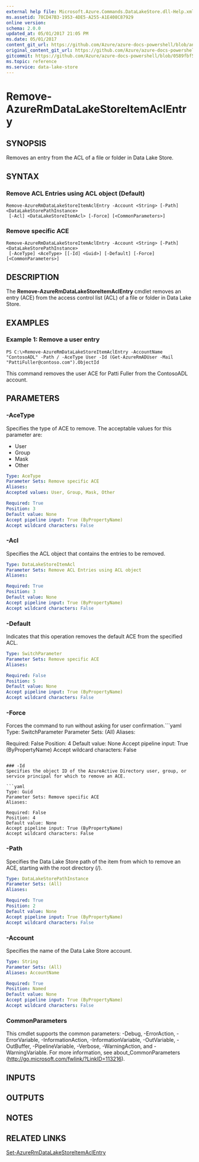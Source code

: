 ```yaml
---
external help file: Microsoft.Azure.Commands.DataLakeStore.dll-Help.xml
ms.assetid: 78CD47B3-1953-4DE5-A255-A1E408C87929
online version:
schema: 2.0.0
updated_at: 05/01/2017 21:05 PM
ms.date: 05/01/2017
content_git_url: https://github.com/Azure/azure-docs-powershell/blob/anne052617/azureps-cmdlets-docs/ResourceManager/AzureRM.DataLakeStore/v2.1.0/Remove-AzureRmDataLakeStoreItemAclEntry.md
original_content_git_url: https://github.com/Azure/azure-docs-powershell/blob/anne052617/azureps-cmdlets-docs/ResourceManager/AzureRM.DataLakeStore/v2.1.0/Remove-AzureRmDataLakeStoreItemAclEntry.md
gitcommit: https://github.com/Azure/azure-docs-powershell/blob/0589fbf53d27e39e0cf445261d29c64fb0859d62
ms.topic: reference
ms.service: data-lake-store
---
```


# Remove-AzureRmDataLakeStoreItemAclEntry

## SYNOPSIS
Removes an entry from the ACL of a file or folder in Data Lake Store.

## SYNTAX

### Remove ACL Entries using ACL object (Default)
```
Remove-AzureRmDataLakeStoreItemAclEntry -Account <String> [-Path] <DataLakeStorePathInstance>
 [-Acl] <DataLakeStoreItemAcl> [-Force] [<CommonParameters>]
```

### Remove specific ACE
```
Remove-AzureRmDataLakeStoreItemAclEntry -Account <String> [-Path] <DataLakeStorePathInstance>
 [-AceType] <AceType> [[-Id] <Guid>] [-Default] [-Force] [<CommonParameters>]
```

## DESCRIPTION
The **Remove-AzureRmDataLakeStoreItemAclEntry** cmdlet removes an entry (ACE) from the access control list (ACL) of a file or folder in Data Lake Store.

## EXAMPLES

### Example 1: Remove a user entry
```
PS C:\>Remove-AzureRmDataLakeStoreItemAclEntry -AccountName "ContosoADL" -Path / -AceType User -Id (Get-AzureRmADUser -Mail "PattiFuller@contoso.com").ObjectId
```

This command removes the user ACE for Patti Fuller from the ContosoADL account.

## PARAMETERS

### -AceType
Specifies the type of ACE to remove.
The acceptable values for this parameter are:

- User
- Group
- Mask
- Other

```yaml
Type: AceType
Parameter Sets: Remove specific ACE
Aliases: 
Accepted values: User, Group, Mask, Other

Required: True
Position: 3
Default value: None
Accept pipeline input: True (ByPropertyName)
Accept wildcard characters: False
```

### -Acl
Specifies the ACL object that contains the entries to be removed.

```yaml
Type: DataLakeStoreItemAcl
Parameter Sets: Remove ACL Entries using ACL object
Aliases: 

Required: True
Position: 3
Default value: None
Accept pipeline input: True (ByPropertyName)
Accept wildcard characters: False
```

### -Default
Indicates that this operation removes the default ACE from the specified ACL.

```yaml
Type: SwitchParameter
Parameter Sets: Remove specific ACE
Aliases: 

Required: False
Position: 5
Default value: None
Accept pipeline input: True (ByPropertyName)
Accept wildcard characters: False
```

### -Force
Forces the command to run without asking for user confirmation.```yaml
Type: SwitchParameter
Parameter Sets: (All)
Aliases: 

Required: False
Position: 4
Default value: None
Accept pipeline input: True (ByPropertyName)
Accept wildcard characters: False
```

### -Id
Specifies the object ID of the AzureActive Directory user, group, or service principal for which to remove an ACE.

```yaml
Type: Guid
Parameter Sets: Remove specific ACE
Aliases: 

Required: False
Position: 4
Default value: None
Accept pipeline input: True (ByPropertyName)
Accept wildcard characters: False
```

### -Path
Specifies the Data Lake Store path of the item from which to remove an ACE, starting with the root directory (/).

```yaml
Type: DataLakeStorePathInstance
Parameter Sets: (All)
Aliases: 

Required: True
Position: 2
Default value: None
Accept pipeline input: True (ByPropertyName)
Accept wildcard characters: False
```

### -Account
Specifies the name of the Data Lake Store account.

```yaml
Type: String
Parameter Sets: (All)
Aliases: AccountName

Required: True
Position: Named
Default value: None
Accept pipeline input: True (ByPropertyName)
Accept wildcard characters: False
```

### CommonParameters
This cmdlet supports the common parameters: -Debug, -ErrorAction, -ErrorVariable, -InformationAction, -InformationVariable, -OutVariable, -OutBuffer, -PipelineVariable, -Verbose, -WarningAction, and -WarningVariable. For more information, see about_CommonParameters (http://go.microsoft.com/fwlink/?LinkID=113216).

## INPUTS

## OUTPUTS

## NOTES

## RELATED LINKS

[Set-AzureRmDataLakeStoreItemAclEntry](./Set-AzureRmDataLakeStoreItemAclEntry.md)


